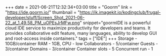 +++ 
date = 2021-06-21T12:32:34+03:00 
title = "Goorm" 
link = "https://ide.goorm.io/" 
thumbnail = "https://ik.imagekit.io/kodingclub/frugal-developer/stuff/Screen_Shot_2021-06-22_at_1.49.58_PM_uOPEsJrMFw.png" 
snippet="goormIDE is a powerful cloud IDE service to maximize productivity for developers and teams. It provides collaborative edit feature, many languages, ability to develop GUI and root-access inside containers." 
tags = ["IDE"] 
+++ 
Storage - 10GB/container
RAM - 1GB, CPU - low
Collaborators - 5/container
Guests - 3/container 
Domains - 3/container
Container slots - 5
Concurrent run - 1
